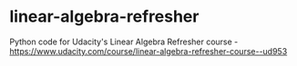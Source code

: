 # linear-algebra-refresher
Python code for Udacity's Linear Algebra Refresher course - https://www.udacity.com/course/linear-algebra-refresher-course--ud953
